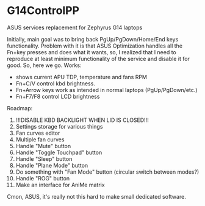 # G14ControlPP
ASUS services replacement for Zephyrus G14 laptops

Initially, main goal was to bring back PgUp/PgDown/Home/End keys functionality.
Problem with it is that ASUS Optimization handles all the Fn+key presses and does what it wants, so, I realized that I need to reproduce at least minimum functionality of the service and disable it for good.
So, here we go.
Works:
- shows current APU TDP, temperature and fans RPM
- Fn+C/V control kbd brightness.
- Fn+Arrow keys work as intended in normal laptops (PgUp/PgDown/etc.)
- Fn+F7/F8 control LCD brightness

Roadmap:
1) !!!DISABLE KBD BACKLIGHT WHEN LID IS CLOSED!!!
2) Settings storage for various things
3) Fan curves editor
4) Multiple fan curves
5) Handle "Mute" button
6) Handle "Toggle Touchpad" button
7) Handle "Sleep" button
8) Handle "Plane Mode" button
9) Do something with "Fan Mode" button (circular switch between modes?)
10) Handle "ROG" button
11) Make an interface for AniMe matrix

Cmon, ASUS, it's really not this hard to make small dedicated software.
